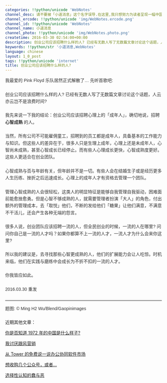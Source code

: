 ```yaml
---
categories: !!python/unicode 'WebNotes'
channel_desc: 请不要被「小道消息」这个名字误导.在这里,我只想努力为读者呈现一幅中国互联网的清明上河图.
channel_ercode: !!python/unicode 'img/WebNotes.ercode.png'
channel_id: !!python/unicode 'WebNotes'
channel_name: 小道消息
channel_photo: !!python/unicode 'img/WebNotes.photo.png'
createtime: 2016-03-30 02:54:00+00:00
description: 创业公司应该招聘什么样的人? 已经有无数人写了无数篇文章讨论这个话题，人云亦云岂不是浪费时间?
keywords: !!python/str '小道消息,WebNotes'
language: chinese
layout: 1_0_post
tags: !!python/unicode 'internet'
title: 创业公司应该招聘什么样的人?
---
```

<div class="rich_media_content" id="js_content">
<p style="font-family: Avenir, sans-serif; line-height: 1.6em; border: 0px; margin-top: 2px; margin-bottom: 22px; padding: 0px; outline: 0px; color: rgb(51, 51, 51); white-space: normal;">
         我最爱的 Pink Floyd 乐队居然正式解散了… 先听首歌吧:
         <qqmusic albumurl="/6/V/004AIJ6211Tq6V.jpg" audiourl="http://ws.stream.qqmusic.qq.com/2341828.m4a?fromtag=46" class="res_iframe qqmusic_iframe js_editor_qqmusic" commentid="260460188" mid="003zR0PZ10vbXe" music_name="Marooned" musicid="2341828" play_length="330000" singer="Pink Floyd - The Division Bell (2011 - Remaster)" src="/cgi-bin/readtemplate?t=tmpl/qqmusic_tmpl&amp;singer=Pink%20Floyd%20-%20The%20Division%20Bell%20(2011%20-%20Remaster)&amp;music_name=Marooned">
</qqmusic>
</p>
<p style="font-family: Avenir, sans-serif; line-height: 1.6em; border: 0px; margin-top: 2px; margin-bottom: 22px; padding: 0px; outline: 0px; color: rgb(51, 51, 51); white-space: normal;">
         创业公司应该招聘什么样的人? 已经有无数人写了无数篇文章讨论这个话题，人云亦云岂不是浪费时间?
        </p>
<p style="font-family: Avenir, sans-serif; line-height: 1.6em; border: 0px; margin-top: 2px; margin-bottom: 22px; padding: 0px; outline: 0px; color: rgb(51, 51, 51); white-space: normal;">
         我先来说一下我的结论：创业公司应该招聘心理上的「成年人」，确切地说，招聘
         <strong>
          心智成熟
         </strong>
         的人。
        </p>
<p style="font-family: Avenir, sans-serif; line-height: 1.6em; border: 0px; margin-top: 2px; margin-bottom: 22px; padding: 0px; outline: 0px; color: rgb(51, 51, 51); white-space: normal;">
         当然，所有公司不可能雇佣童工，招聘到的员工都是成年人，具备基本的工作能力与知识。但这些人的差异在于，很多人只是生理上成年，心理上还是未成年人，心智尚未成熟，甚至心智成长已经停止。而有些人心理成长更快，心智成熟度更好。这些人更适合在创业团队。
        </p>
<p style="font-family: Avenir, sans-serif; line-height: 1.6em; border: 0px; margin-top: 2px; margin-bottom: 22px; padding: 0px; outline: 0px; color: rgb(51, 51, 51); white-space: normal;">
         心智成熟与否与年龄有关，但年龄并不是一切。有些人会在结婚生子或是经历更多人生历练、挫折之后迅速成长。心理上的成年人才有资格去管理一个团队。
        </p>
<p style="font-family: Avenir, sans-serif; line-height: 1.6em; border: 0px; margin-top: 2px; margin-bottom: 22px; padding: 0px; outline: 0px; color: rgb(51, 51, 51); white-space: normal;">
         管理心智成熟的人会很轻松，这类人的明显特征是能够自我管理自我驱动，困难面前能愈挫愈勇。但是心智不够成熟的人，就需要管理者扮演「大人」的角色，付出额外的管理成本，去「取悦」他们，不断的发给他们「糖果」让他们满意，不满意不干活儿，还会产生各种无端的怨言。
        </p>
<p style="font-family: Avenir, sans-serif; line-height: 1.6em; border: 0px; margin-top: 2px; margin-bottom: 22px; padding: 0px; outline: 0px; color: rgb(51, 51, 51); white-space: normal;">
         很多人说，创业团队应该招聘一流的人，但全民创业的时候，一流的人在哪里? 问问你自己是一流的人才吗？如果你都算不上一流的人才，一流人才为什么会来你这里?
        </p>
<p style="font-family: Avenir, sans-serif; line-height: 1.6em; border: 0px; margin-top: 2px; margin-bottom: 22px; padding: 0px; outline: 0px; color: rgb(51, 51, 51); white-space: normal;">
         所以我的建议是，去寻找那些心智更成熟的人，他们的扩展能力会让人吃惊。时机来临，他们在实践与磨练中会成长为不折不扣的一流的人才。
        </p>
<p style="font-family: Avenir, sans-serif; line-height: 1.6em; border: 0px; margin-top: 2px; margin-bottom: 22px; padding: 0px; outline: 0px; color: rgb(51, 51, 51); white-space: normal;">
         你我皆应如此。
        </p>
<p style="font-family: Avenir, sans-serif; line-height: 1.6em; border: 0px; margin-top: 2px; margin-bottom: 22px; padding: 0px; outline: 0px; color: rgb(51, 51, 51); white-space: normal;">
         2016.03.30 重发
        </p>
<hr style="font-family: Avenir, sans-serif; line-height: 1.6em; border-right-width: 0px; border-bottom-width: 0px; border-left-width: 0px; border-top-style: solid; border-top-color: rgb(234, 234, 234); height: 1px; margin: 1em 0px; padding: 0px; color: rgb(51, 51, 51); white-space: normal;"/>
<p style="font-family: Avenir, sans-serif; line-height: 1.6em; border: 0px; margin-top: 2px; margin-bottom: 22px; padding: 0px; outline: 0px; color: rgb(51, 51, 51); white-space: normal;">
<span style="color: rgb(51, 51, 51); font-family: Avenir, sans-serif;">
          题图:
         </span>
<span style="color: rgb(51, 51, 51); font-family: Avenir, sans-serif;">
          © Ming H2 Wu/Blend/Gaopinimages
         </span>
</p>
<p>
         近期其他文章：
        </p>
<p>
<a data_ue_src="http://mp.weixin.qq.com/s?__biz=MjM5ODIyMTE0MA==&amp;mid=213249262&amp;idx=1&amp;sn=f62e1cb98630008303667f77c17c43d7&amp;scene=21#wechat_redirect" href="http://mp.weixin.qq.com/s?__biz=MjM5ODIyMTE0MA==&amp;mid=213249262&amp;idx=1&amp;sn=f62e1cb98630008303667f77c17c43d7&amp;scene=21#wechat_redirect" target="_blank">
          你是否知道 1972 年的中国是什么样子?
         </a>
<br/>
</p>
<p>
<a data_ue_src="http://mp.weixin.qq.com/s?__biz=MjM5ODIyMTE0MA==&amp;mid=212951874&amp;idx=1&amp;sn=2d88ce22922ff2566389b92d72ad0c90&amp;scene=21#wechat_redirect" href="http://mp.weixin.qq.com/s?__biz=MjM5ODIyMTE0MA==&amp;mid=212951874&amp;idx=1&amp;sn=2d88ce22922ff2566389b92d72ad0c90&amp;scene=21#wechat_redirect" target="_blank">
          我讨厌跟风营销
         </a>
<br/>
</p>
<p>
<a data_ue_src="http://mp.weixin.qq.com/s?__biz=MjM5ODIyMTE0MA==&amp;mid=212899704&amp;idx=1&amp;sn=443d31d5d4de3fdc23543342f424147e&amp;scene=21#wechat_redirect" href="http://mp.weixin.qq.com/s?__biz=MjM5ODIyMTE0MA==&amp;mid=212899704&amp;idx=1&amp;sn=443d31d5d4de3fdc23543342f424147e&amp;scene=21#wechat_redirect" target="_blank">
          从 Tower 的免费说一说办公协同软件市场
         </a>
<br/>
</p>
<p>
<a data_ue_src="http://mp.weixin.qq.com/s?__biz=MjM5ODIyMTE0MA==&amp;mid=212775752&amp;idx=1&amp;sn=7fc859cbeb6dbd8c437cba8858a8c440&amp;scene=21#wechat_redirect" href="http://mp.weixin.qq.com/s?__biz=MjM5ODIyMTE0MA==&amp;mid=212775752&amp;idx=1&amp;sn=7fc859cbeb6dbd8c437cba8858a8c440&amp;scene=21#wechat_redirect" target="_blank">
          想收购几个公众号，或者…
         </a>
<br/>
</p>
<p>
<a data_ue_src="http://mp.weixin.qq.com/s?__biz=MjM5ODIyMTE0MA==&amp;mid=212706647&amp;idx=1&amp;sn=0d1098ea9f1f8ca3d8a23e18cc812edf&amp;scene=21#wechat_redirect" href="http://mp.weixin.qq.com/s?__biz=MjM5ODIyMTE0MA==&amp;mid=212706647&amp;idx=1&amp;sn=0d1098ea9f1f8ca3d8a23e18cc812edf&amp;scene=21#wechat_redirect" target="_blank">
          选择性认知的蠢与恶
         </a>
<br/>
</p>
</div>
